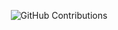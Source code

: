 
<div align="center">

![GitHub Contributions](https://github-readme-stats.vercel.app/api?username=normalclone&show_icons=true&title_color=fff&icon_color=eb0239&text_color=02e080&bg_color=000621)
